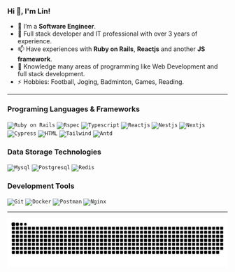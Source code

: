 ### Hi 👋, I'm Lin!

- 🔭 I’m a **Software Engineer**.
- 🌱 Full stack developer and IT professional with over 3 years of experience.
- 📫 Have experiences with **Ruby on Rails**, **Reactjs** and another **JS framework**.
- 🤔 Knowledge many areas of programming like Web Development and full stack development. 
- ⚡ Hobbies: Football, Joging, Badminton, Games, Reading.

<hr/>

### Programing Languages & Frameworks
<p>
<code><img height="40" src="https://cdn.jsdelivr.net/gh/devicons/devicon@latest/icons/rails/rails-plain-wordmark.svg" alt="Ruby on Rails" /></code>
<code><img height="40" src="https://cdn.jsdelivr.net/gh/devicons/devicon@latest/icons/rspec/rspec-original-wordmark.svg" alt="Rspec" /></code>
<code><img height="40" src="https://cdn.jsdelivr.net/gh/devicons/devicon@latest/icons/typescript/typescript-plain.svg" alt="Typescript" /></code>
<code><img height="40" src="https://cdn.jsdelivr.net/gh/devicons/devicon@latest/icons/react/react-original-wordmark.svg" alt="Reactjs" /></code>
<code><img height="40" src="https://cdn.jsdelivr.net/gh/devicons/devicon@latest/icons/nestjs/nestjs-original-wordmark.svg" alt="Nestjs" /></code>
<code><img height="40" src="https://cdn.jsdelivr.net/gh/devicons/devicon@latest/icons/nextjs/nextjs-original-wordmark.svg" alt="Nextjs" /></code>
<code><img height="40" src="https://cdn.jsdelivr.net/gh/devicons/devicon@latest/icons/cypressio/cypressio-original-wordmark.svg" alt="Cypress" /></code>
<code><img height="40" src="https://cdn.jsdelivr.net/gh/devicons/devicon@latest/icons/html5/html5-plain.svg" alt="HTML" /></code>
<code><img height="40" src="https://cdn.jsdelivr.net/gh/devicons/devicon@latest/icons/tailwindcss/tailwindcss-original.svg" alt="Tailwind" /></code>
<code><img height="40" src="https://cdn.jsdelivr.net/gh/devicons/devicon@latest/icons/antdesign/antdesign-original.svg" alt="Antd" /></code>
</p>

### Data Storage Technologies
<p>
<code><img height="40" src="https://cdn.jsdelivr.net/gh/devicons/devicon@latest/icons/mysql/mysql-original-wordmark.svg" alt="Mysql" /></code>
<code><img height="40" src="https://cdn.jsdelivr.net/gh/devicons/devicon@latest/icons/postgresql/postgresql-plain-wordmark.svg" alt="Postgresql" /></code>
<code><img height="40" src="https://cdn.jsdelivr.net/gh/devicons/devicon@latest/icons/redis/redis-plain-wordmark.svg" alt="Redis" /></code>
</p>

### Development Tools
<p>
<code><img height="40" src="https://cdn.jsdelivr.net/gh/devicons/devicon@latest/icons/git/git-original.svg" alt="Git" /></code>
<code><img height="40" src="https://cdn.jsdelivr.net/gh/devicons/devicon@latest/icons/docker/docker-original-wordmark.svg" alt="Docker" /></code>
<code><img height="40" src="https://cdn.jsdelivr.net/gh/devicons/devicon@latest/icons/postman/postman-original.svg" alt="Postman" /></code>
<code><img height="40" src="https://cdn.jsdelivr.net/gh/devicons/devicon@latest/icons/nginx/nginx-original.svg" alt="Nginx" /></code>
</p>
<hr/>
<div align="center">
<img alt="snake eating my contributions" src="https://raw.githubusercontent.com/salesp07/salesp07/output/github-contribution-grid-snake.svg" />
</div>
